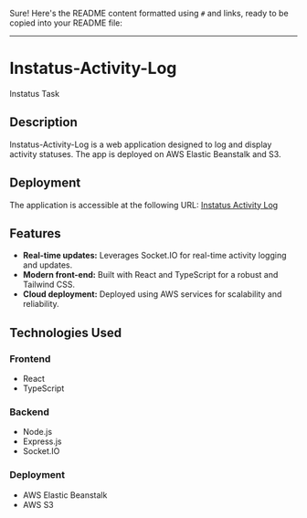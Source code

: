 Sure! Here's the README content formatted using `#` and links, ready to be copied into your README file:

---

# Instatus-Activity-Log

Instatus Task

## Description

Instatus-Activity-Log is a web application designed to log and display activity statuses. The app is deployed on AWS Elastic Beanstalk and S3.

## Deployment

The application is accessible at the following URL:
[Instatus Activity Log](http://instatus-website.s3-website-us-east-1.amazonaws.com/)

## Features

- **Real-time updates:** Leverages Socket.IO for real-time activity logging and updates.
- **Modern front-end:** Built with React and TypeScript for a robust and Tailwind CSS.
- **Cloud deployment:** Deployed using AWS services for scalability and reliability.

## Technologies Used

### Frontend

- React
- TypeScript

### Backend

- Node.js
- Express.js
- Socket.IO

### Deployment

- AWS Elastic Beanstalk
- AWS S3